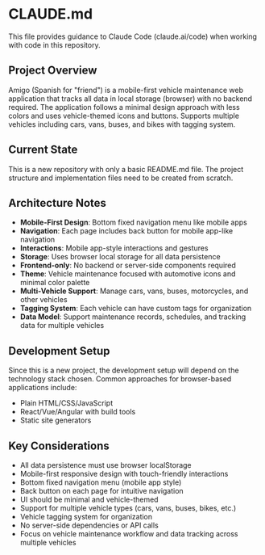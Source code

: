 # CLAUDE.md

This file provides guidance to Claude Code (claude.ai/code) when working with code in this repository.

## Project Overview

Amigo (Spanish for "friend") is a mobile-first vehicle maintenance web application that tracks all data in local storage (browser) with no backend required. The application follows a minimal design approach with less colors and uses vehicle-themed icons and buttons. Supports multiple vehicles including cars, vans, buses, and bikes with tagging system.

## Current State

This is a new repository with only a basic README.md file. The project structure and implementation files need to be created from scratch.

## Architecture Notes

- **Mobile-First Design**: Bottom fixed navigation menu like mobile apps
- **Navigation**: Each page includes back button for mobile app-like navigation
- **Interactions**: Mobile app-style interactions and gestures
- **Storage**: Uses browser local storage for all data persistence
- **Frontend-only**: No backend or server-side components required
- **Theme**: Vehicle maintenance focused with automotive icons and minimal color palette
- **Multi-Vehicle Support**: Manage cars, vans, buses, motorcycles, and other vehicles
- **Tagging System**: Each vehicle can have custom tags for organization
- **Data Model**: Support maintenance records, schedules, and tracking data for multiple vehicles

## Development Setup

Since this is a new project, the development setup will depend on the technology stack chosen. Common approaches for browser-based applications include:

- Plain HTML/CSS/JavaScript
- React/Vue/Angular with build tools
- Static site generators

## Key Considerations

- All data persistence must use browser localStorage
- Mobile-first responsive design with touch-friendly interactions
- Bottom fixed navigation menu (mobile app style)
- Back button on each page for intuitive navigation
- UI should be minimal and vehicle-themed
- Support for multiple vehicle types (cars, vans, buses, bikes, etc.)
- Vehicle tagging system for organization
- No server-side dependencies or API calls
- Focus on vehicle maintenance workflow and data tracking across multiple vehicles